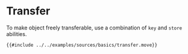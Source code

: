 # Transfer

To make object freely transferable, use a combination of `key` and `store` abilities. 

```move
{{#include ../../examples/sources/basics/transfer.move}}
```
